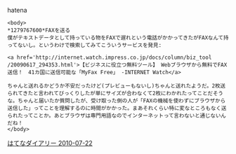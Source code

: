 
hatena

```
<body>
*1279767600*FAXを送る
僕がテキストデータとして持っている物をFAXで遅れという電話がかかってきたがFAXなんて持ってないし。というわけで検索してみてこういうサービスを発見:

<a href='http://internet.watch.impress.co.jp/docs/column/biz_tool /20090617_294353.html'>【ビジネスに役立つ無料ツール】 Webブラウザから無料でFAX送信！　41カ国に送信可能な「MyFax Free」 -INTERNET Watch</a>

ちゃんと送れるかどうか不安だったけど(プレビューもないし)ちゃんと送れたようだ。2枚送られてきたと言われてびっくりしたが単にサイズが合わなくて2枚にわかれたってことだそうな。ちゃんと届いたか質問したが、受け取った側の人が「FAXの機械を使わずにブラウザから送信した」ってことを理解するのに時間がかかった。まあそれくらい特に変なところもなく送られたってことか。あとブラウザは専門用語なのでインターネットって言わないと通じないんだね！
</body>
```


[はてなダイアリー 2010-07-22](https://nishiohirokazu.hatenadiary.org/archive/2010/07/22)